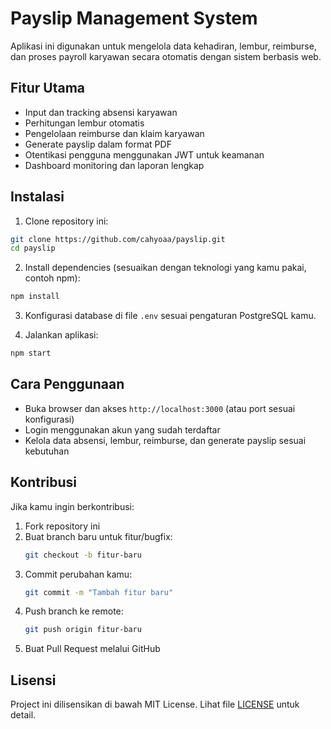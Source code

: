 # Payslip Management System

Aplikasi ini digunakan untuk mengelola data kehadiran, lembur, reimburse, dan proses payroll karyawan secara otomatis dengan sistem berbasis web.

## Fitur Utama

- Input dan tracking absensi karyawan  
- Perhitungan lembur otomatis  
- Pengelolaan reimburse dan klaim karyawan  
- Generate payslip dalam format PDF  
- Otentikasi pengguna menggunakan JWT untuk keamanan  
- Dashboard monitoring dan laporan lengkap  

## Instalasi

1. Clone repository ini:

```bash
git clone https://github.com/cahyoaa/payslip.git
cd payslip
```

2. Install dependencies (sesuaikan dengan teknologi yang kamu pakai, contoh npm):

```bash
npm install
```

3. Konfigurasi database di file `.env` sesuai pengaturan PostgreSQL kamu.

4. Jalankan aplikasi:

```bash
npm start
```

## Cara Penggunaan

- Buka browser dan akses `http://localhost:3000` (atau port sesuai konfigurasi)  
- Login menggunakan akun yang sudah terdaftar  
- Kelola data absensi, lembur, reimburse, dan generate payslip sesuai kebutuhan  

## Kontribusi

Jika kamu ingin berkontribusi:  
1. Fork repository ini  
2. Buat branch baru untuk fitur/bugfix:  
   ```bash
   git checkout -b fitur-baru
   ```  
3. Commit perubahan kamu:  
   ```bash
   git commit -m "Tambah fitur baru"
   ```  
4. Push branch ke remote:  
   ```bash
   git push origin fitur-baru
   ```  
5. Buat Pull Request melalui GitHub

## Lisensi

Project ini dilisensikan di bawah MIT License. Lihat file [LICENSE](LICENSE) untuk detail.
